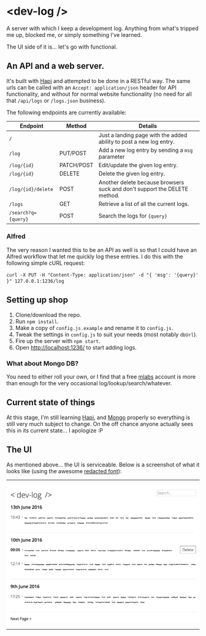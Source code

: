 # &lt;dev-log /&gt;

A server with which I keep a development log. Anything from what's tripped me up, blocked me, or simply something I've learned.

The UI side of it is... let's go with functional.

## An API and a web server.

It's built with [Hapi] and attempted to be done in a RESTful way. The same urls can be called with an `Accept: application/json` header for API functionality, and without for normal website functionality (no need for all that `/api/logs` or `/logs.json` business).

The following endpoints are currently available:

| Endpoint            | Method    | Details                                                                   |
|---------------------|-----------|---------------------------------------------------------------------------|
| `/`                 |           | Just a landing page with the added ability to post a new log entry.       |
| `/log`              | PUT/POST  | Add a new log entry by sending a `msg` parameter                          |
| `/log/{id}`         | PATCH/POST| Edit/update the given log entry.                                          |
| `/log/{id}`         | DELETE    | Delete the given log entry.                                               |
| `/log/{id}/delete`  | POST      | Another delete because browsers suck and don't support the DELETE method. |
| `/logs`             | GET       | Retrieve a list of all the current logs.                                  |
| `/search?q={query}` | POST      | Search the logs for `{query}`                                             |

### Alfred

The very reason I wanted this to be an API as well is so that I could have an Alfred workflow that let me quickly log these entries. I do this with the following simple cURL request:

```
curl -X PUT -H "Content-Type: application/json" -d "{ 'msg': '{query}' }" 127.0.0.1:1236/log
```

## Setting up shop

1. Clone/download the repo.
2. Run `npm install`.
3. Make a copy of `config.js.example` and rename it to `config.js`.
4. Tweak the settings in `config.js` to suit your needs (most notably `dbUrl`).
5. Fire up the server with `npm start`.
6. Open <http://localhost:1236/> to start adding logs.

### What about Mongo DB?

You need to either roll your own, or I find that a free [mlabs] account is more than enough for the very occasional log/lookup/search/whatever.

## Current state of things

At this stage, I'm still learning [Hapi], and [Mongo] properly so everything is still very much subject to change. On the off chance anyone actually sees this in its current state... I apologize :P

## The UI

As mentioned above... the UI is serviceable. Below is a screenshot of what it looks like (using the awesome [redacted font][redacted]):

---

![Screenshot of dev-log UI](screenshot.png)

---

[Hapi]: http://hapijs.com
[mlabs]: http://mlabs.com
[Mongo]: https://mongodb.com
[redacted]: https://github.com/christiannaths/Redacted-Font